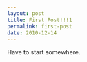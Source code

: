 ```yaml
---
layout: post
title: First Post!!!1
permalink: first-post
date: 2010-12-14
---
```


Have to start somewhere.
